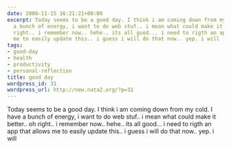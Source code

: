 ```yaml
---
date: 2000-11-15 16:21:21+00:00
excerpt: Today seems to be a good day. I think i am coming down from my cold. I have
  a bunch of energy, i want to do web stuf.. i mean what could make it better.. oh
  right.. i remember now.. hehe.. its all good... i need to rigth an app that allows
  me to easily update this.. i guess i will do that now.. yep. i will
tags:
- good-day
- health
- productivity
- personal-reflection
title: good day
wordpress_id: 31
wordpress_url: http://new.nata2.org/?p=31
---
```


Today seems to be a good day. I think i am coming down from my cold. I have a bunch of energy, i want to do web stuf.. i mean what could make it better.. oh right.. i remember now.. hehe.. its all good... i need to rigth an app that allows me to easily update this.. i guess i will do that now.. yep. i will